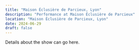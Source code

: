 ```yaml
---
title: "Maison Éclusière de Parcieux, Lyon"
description: "Performance at Maison Éclusière de Parcieux"
location: "Maison Éclusière de Parcieux, Lyon"
date: 2024-06-29
draft: false
---
```


Details about the show can go here.
